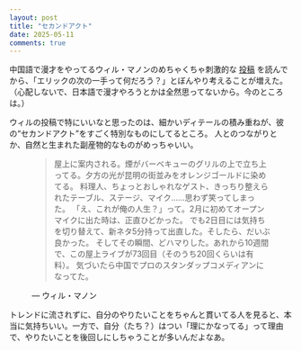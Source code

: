 ```yaml
---
layout: post
title: "セカンドアクト"
date: 2025-05-11
comments: true
---
```

<p>
  中国語で漫才をやってるウィル・マノンのめちゃくちゃ刺激的な
  <a href="https://www.linkedin.com/pulse/how-my-life-week-comedian-china-will-mannon-flksc" target="_blank" rel="noopener noreferrer">投稿</a>
  を読んでから、「エリックの次の一手って何だろう？」とぼんやり考えることが増えた。
  （心配しないで、日本語で漫才やろうとかは全然思ってないから。今のところは。）
</p>

<p>
  ウィルの投稿で特にいいなと思ったのは、細かいディテールの積み重ねが、彼の“セカンドアクト”をすごく特別なものにしてるところ。
  人とのつながりとか、自然と生まれた副産物的なものがめっちゃいい。
</p>

<figure>
  <blockquote>
    <p>
      屋上に案内される。煙がバーベキューのグリルの上で立ち上ってる。夕方の光が昆明の街並みをオレンジゴールドに染めてる。
      料理人、ちょっとおしゃれなゲスト、きっちり整えられたテーブル、ステージ、マイク……思わず笑ってしまった。
      「え、これが俺の人生？」って。2月に初めてオープンマイクに出た時は、正直ひどかった。
      でも2日目には気持ちを切り替えて、新ネタ5分持って出直した。そしたら、だいぶ良かった。
      そしてその瞬間、どハマりした。あれから10週間で、この屋上ライブが73回目（そのうち20回くらいは有料）。
      気づいたら中国でプロのスタンダップコメディアンになってた。
    </p>
  </blockquote>
  <figcaption>— ウィル・マノン</figcaption>
</figure>

<p>
  トレンドに流されずに、自分のやりたいことをちゃんと貫いてる人を見ると、本当に気持ちいい。一方で、自分（たち？）はつい「理にかなってる」って理由で、やりたいことを後回しにしちゃうことが多いんだよなあ。
</p>
